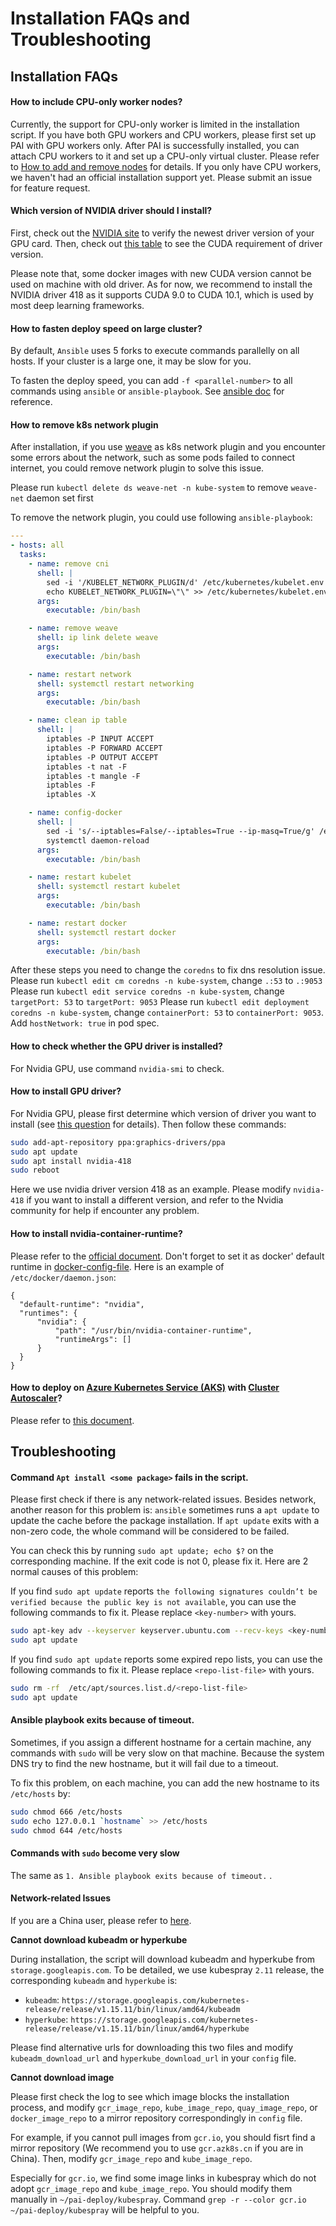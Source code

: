 # Installation FAQs and Troubleshooting

## Installation FAQs

#### How to include CPU-only worker nodes?

Currently, the support for CPU-only worker is limited in the installation script. If you have both GPU workers and CPU workers, please first set up PAI with GPU workers only. After PAI is successfully installed, you can attach CPU workers to it and set up a CPU-only virtual cluster. Please refer to [How to add and remove nodes](./how-to-add-and-remove-nodes.md) for details. If you only have CPU workers, we haven't had an official installation support yet. Please submit an issue for feature request.

#### Which version of NVIDIA driver should I install?

First, check out the [NVIDIA site](https://www.nvidia.com/Download/index.aspx) to verify the newest driver version of your GPU card. Then, check out [this table](https://docs.nvidia.com/deploy/cuda-compatibility/index.html#binary-compatibility__table-toolkit-driver) to see the CUDA requirement of driver version.

Please note that, some docker images with new CUDA version cannot be used on machine with old driver. As for now, we recommend to install the NVIDIA driver 418 as it supports CUDA 9.0 to CUDA 10.1, which is used by most deep learning frameworks.

#### How to fasten deploy speed on large cluster?

By default, `Ansible` uses 5 forks to execute commands parallelly on all hosts. If your cluster is a large one, it may be slow for you.

To fasten the deploy speed, you can add `-f <parallel-number>` to all commands using `ansible` or `ansible-playbook`. See [ansible doc](https://docs.ansible.com/ansible/latest/cli/ansible.html#cmdoption-ansible-f) for reference.

#### How to remove k8s network plugin


After installation, if you use [weave](https://github.com/weaveworks/weave) as k8s network plugin and you encounter some errors about the network, such as some pods failed to connect internet, you could remove network plugin to solve this issue.

Please run `kubectl delete ds weave-net -n kube-system` to remove `weave-net` daemon set first

To remove the network plugin, you could use following `ansible-playbook`:
```yaml
---
- hosts: all
  tasks:
    - name: remove cni
      shell: |
        sed -i '/KUBELET_NETWORK_PLUGIN/d' /etc/kubernetes/kubelet.env
        echo KUBELET_NETWORK_PLUGIN=\"\" >> /etc/kubernetes/kubelet.env
      args:
        executable: /bin/bash

    - name: remove weave
      shell: ip link delete weave
      args:
        executable: /bin/bash

    - name: restart network
      shell: systemctl restart networking
      args:
        executable: /bin/bash

    - name: clean ip table
      shell: |
        iptables -P INPUT ACCEPT
        iptables -P FORWARD ACCEPT
        iptables -P OUTPUT ACCEPT
        iptables -t nat -F
        iptables -t mangle -F
        iptables -F
        iptables -X

    - name: config-docker
      shell: |
        sed -i 's/--iptables=False/--iptables=True --ip-masq=True/g' /etc/systemd/system/docker.service.d/docker-options.conf
        systemctl daemon-reload
      args:
        executable: /bin/bash

    - name: restart kubelet
      shell: systemctl restart kubelet
      args:
        executable: /bin/bash

    - name: restart docker
      shell: systemctl restart docker
      args:
        executable: /bin/bash
```

After these steps you need to change the `coredns` to fix dns resolution issue.
Please run `kubectl edit cm coredns -n kube-system`, change `.:53` to `.:9053`
Please run `kubectl edit service coredns -n kube-system`, change `targetPort: 53` to `targetPort: 9053`
Please run `kubectl edit deployment coredns -n kube-system`, change `containerPort: 53` to `containerPort: 9053`. Add `hostNetwork: true` in pod spec.

#### How to check whether the GPU driver is installed?

For Nvidia GPU, use command `nvidia-smi` to check.

#### How to install GPU driver?

For Nvidia GPU, please first determine which version of driver you want to install (see [this question](#which-version-of-nvidia-driver-should-i-install) for details). Then follow these commands:

```bash
sudo add-apt-repository ppa:graphics-drivers/ppa
sudo apt update
sudo apt install nvidia-418
sudo reboot
```

Here we use nvidia driver version 418 as an example. Please modify `nvidia-418` if you want to install a different version, and refer to the Nvidia community for help if encounter any problem.

#### How to install nvidia-container-runtime?

Please refer to the [official document](https://github.com/NVIDIA/nvidia-container-runtime#installation). Don't forget to set it as docker' default runtime in [docker-config-file](https://docs.docker.com/config/daemon/#configure-the-docker-daemon). Here is an example of `/etc/docker/daemon.json`:

```
{
  "default-runtime": "nvidia",
  "runtimes": {
      "nvidia": {
          "path": "/usr/bin/nvidia-container-runtime",
          "runtimeArgs": []
      }
  }
}
```

#### How to deploy on [Azure Kubernetes Service (AKS)](https://azure.microsoft.com/en-us/services/kubernetes-service/) with [Cluster Autoscaler](https://github.com/kubernetes/autoscaler/tree/master/cluster-autoscaler)?

Please refer to [this document](https://github.com/microsoft/pai/tree/master/contrib/aks-engine).

## Troubleshooting

#### Command `Apt install <some package>` fails in the script.

Please first check if there is any network-related issues. Besides network, another reason for this problem is: `ansible` sometimes runs a `apt update` to update the cache before the package installation. If `apt update` exits with a non-zero code, the whole command will be considered to be failed.

You can check this by running `sudo apt update; echo $?` on the corresponding machine. If the exit code is not 0, please fix it. Here are 2 normal causes of this problem:

If you find `sudo apt update` reports `the following signatures couldn’t be verified because the public key is not available`, you can use the following commands to fix it. Please replace `<key-number>` with yours.

```bash
sudo apt-key adv --keyserver keyserver.ubuntu.com --recv-keys <key-number>
sudo apt update
```

If you find `sudo apt update` reports some expired repo lists, you can use the following commands to fix it. Please replace `<repo-list-file>` with yours.

```bash
sudo rm -rf  /etc/apt/sources.list.d/<repo-list-file>
sudo apt update
```

#### Ansible playbook exits because of timeout.

Sometimes, if you assign a different hostname for a certain machine, any commands with `sudo` will be very slow on that machine. Because  the system DNS try to find the new hostname, but it will fail due to a timeout.

To fix this problem, on each machine, you can add the new hostname to its `/etc/hosts` by:

```bash
sudo chmod 666 /etc/hosts
sudo echo 127.0.0.1 `hostname` >> /etc/hosts
sudo chmod 644 /etc/hosts
```

#### Commands with `sudo` become very slow

The same as `1. Ansible playbook exits because of timeout.` .


#### Network-related Issues

If you are a China user, please refer to [here](./configuration-for-china.md).

**Cannot download kubeadm or hyperkube**

During installation, the script will download kubeadm and hyperkube from `storage.googleapis.com`. To be detailed, we use kubespray `2.11` release, the corresponding `kubeadm` and `hyperkube` is:

  - `kubeadm`: `https://storage.googleapis.com/kubernetes-release/release/v1.15.11/bin/linux/amd64/kubeadm`
  - `hyperkube`: `https://storage.googleapis.com/kubernetes-release/release/v1.15.11/bin/linux/amd64/hyperkube`

Please find alternative urls for downloading this two files and modify `kubeadm_download_url` and `hyperkube_download_url` in your `config` file.

**Cannot download image**

Please first check the log to see which image blocks the installation process, and modify `gcr_image_repo`, `kube_image_repo`, `quay_image_repo`, or `docker_image_repo` to a mirror repository correspondingly in `config` file.

For example, if you cannot pull images from `gcr.io`, you should fisrt find a mirror repository (We recommend you to use `gcr.azk8s.cn` if you are in China). Then, modify `gcr_image_repo` and `kube_image_repo`.

Especially for `gcr.io`, we find some image links in kubespray which do not adopt `gcr_image_repo` and `kube_image_repo`. You should modify them manually in `~/pai-deploy/kubespray`. Command `grep -r --color gcr.io ~/pai-deploy/kubespray` will be helpful to you.